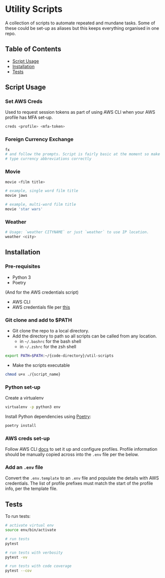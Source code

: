 # Utility Scripts

A collection of scripts to automate repeated and mundane tasks. Some of these could be set-up as aliases but this keeps everything organised in one repo.

## Table of Contents

- [Script Usage](#script-usage)
- [Installation](#installation)
- [Tests](#tests)

## Script Usage

### Set AWS Creds

Used to request session tokens as part of using AWS CLI when your AWS profile has MFA set-up.

```bash
creds <profile> <mfa-token>
```

### Foreign Currency Exchange

```bash
fx
# and follow the prompts. Script is fairly basic at the moment so make sure to
# type currency abbreviations correctly
```

### Movie

```bash
movie <film title>

# example, single word film title
movie jaws

# example, multi-word film title
movie 'star wars'
```

### Weather

```bash
# Usage: `weather CITYNAME` or just `weather` to use IP location.
weather <city>
```

## Installation

### Pre-requisites

* Python 3
* Poetry

(And for the AWS credentials script)

* AWS CLI
* AWS credentials file per [this](https://aws.amazon.com/blogs/security/a-new-and-standardized-way-to-manage-credentials-in-the-aws-sdks/)

### Git clone and add to $PATH

* Git clone the repo to a local directory.
* Add the directory to path so all scripts can be called from any location.
  * in `~/.bashrc` for the bash shell
  * in `~/.zshrc` for the zsh shell

```bash
export PATH=$PATH:~/{code-directory}/util-scripts
```

* Make the scripts executable

```bash
chmod u+x ./{script_name}
```

### Python set-up

Create a virtualenv

```bash
virtualenv -p python3 env
```

Install Python dependencies using [Poetry](https://poetry.eustace.io/docs/cli/):

```bash
poetry install
```

### AWS creds set-up

Follow AWS CLI [docs](https://docs.aws.amazon.com/cli/latest/userguide/cli-configure-files.html) to set it up and configure profiles. Profile information should be manually copied across into the `.env` file per the below.

### Add an `.env` file
Convert the `.env.template` to an `.env` file and populate the details with AWS credentials. The list of profile prefixes must match the start of the profile info, per the template file.

## Tests

To run tests:

```bash
# activate virtual env
source env/bin/activate

# run tests
pytest

# run tests with verbosity
pytest -vv

# run tests with code coverage
pytest --cov
```
